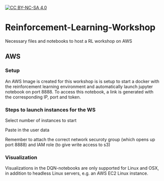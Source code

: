 [![CC BY-NC-SA 4.0][cc-by-nc-sa-shield]][cc-by-nc-sa]

[cc-by-nc-sa]: https://creativecommons.org/licenses/by-nc-sa/4.0/
[cc-by-nc-sa-shield]: https://mirrors.creativecommons.org/presskit/buttons/80x15/svg/by-nc-sa.svg

# Reinforcement-Learning-Workshop
Necessary files and notebooks to host a RL workshop on AWS

## AWS

### Setup

An AWS Image is created for this workshop is is setup to start a docker with the reinforcement learning environment and automatically launch jupyter notebook on port 8888. To access this notebook, a link is generated with the corresponding IP, port and token.

### Steps to launch instances for the WS

Select number of instances to start

Paste in the user data

Remember to attach the correct network securoty group (which opens up port 8888) and IAM role (to give write access to s3)

### Visualization
Visualizations in the DQN-notebooks are only supported for Linux and OSX, in addition to headless Linux servers, e.g. an AWS EC2 Linux instance. 
